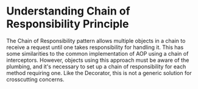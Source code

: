 # Understanding Chain of Responsibility Principle

The Chain of Responsibility pattern allows multiple objects in a chain to receive a request until one takes responsibility for handling it. This has some similarities to the common implementation of AOP using a chain of interceptors. However, objects using this approach must be aware of the plumbing, and it's necessary to set up a chain of responsibility for each method requiring one. Like the Decorator, this is not a generic solution for crosscutting concerns.

